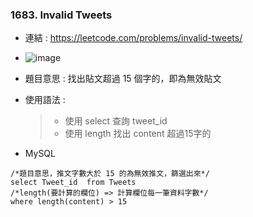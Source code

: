 ### 1683. Invalid Tweets
* 連結 : https://leetcode.com/problems/invalid-tweets/
* ![image](https://github.com/Ricky7737/LeetCodeSQLPractise/assets/58324475/436f8c6e-d61b-4b56-80f8-97ae55521b98)

* 題目意思 : 找出貼文超過 15 個字的，即為無效貼文
* 使用語法 :
  > * 使用 select 查詢 tweet_id
  > * 使用 length 找出 content 超過15字的
* MySQL
```
/*題目意思，推文字數大於 15 的為無效推文，篩選出來*/
select Tweet_id  from Tweets
/*length(要計算的欄位) => 計算欄位每一筆資料字數*/
where length(content) > 15
```
